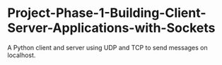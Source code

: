 # Project-Phase-1-Building-Client-Server-Applications-with-Sockets
A Python client and server using UDP and TCP to send messages on localhost. 
